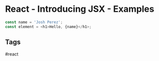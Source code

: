 # React - Introducing JSX - Examples

```js
const name = 'Josh Perez';
const element = <h1>Hello, {name}</h1>;
```

## Tags
#react
